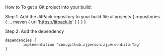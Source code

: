 How to
To get a Git project into your build:


Step 1. Add the JitPack repository to your build file
	allprojects {
		repositories {
			...
			maven { url 'https://jitpack.io' }
		}
	}
	}
	
	
Step 2. Add the dependency

	dependencies {
	        implementation 'com.github.zjperson:zjpersonLilb:Tag'
	}
